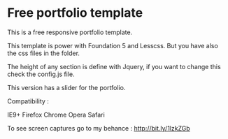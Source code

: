 Free portfolio template
=========

This is a free responsive portfolio template. 

This template is power with Foundation 5 and Lesscss. But you have also the css files in the folder.

The height of any section is define with Jquery, if you want to change this check the config.js file.  

This version has a slider for the portfolio. 

Compatibility : 

IE9+ 
Firefox
Chrome
Opera
Safari

To see screen captures go to my behance : http://bit.ly/1lzkZGb
